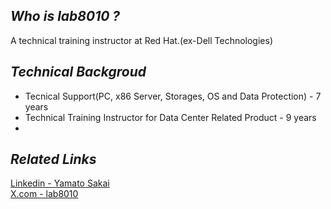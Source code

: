 *Who is **lab8010** ?*  
-
A technical training instructor at Red Hat.(ex-Dell Technologies)

###
***Technical Backgroud*** 
-  
- Tecnical Support(PC, x86 Server, Storages, OS and Data Protection) - 7 years
- Technical Training Instructor for Data Center Related Product - 9 years
- 

###
*Related Links*  
- 
[Linkedin - Yamato Sakai](https://www.linkedin.com/in/yamato-sakai/)  
[X.com - lab8010](https://x.com/lab8010)